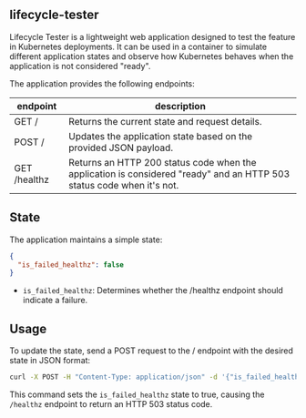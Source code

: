 lifecycle-tester
---

Lifecycle Tester is a lightweight web application designed to test the feature in Kubernetes deployments. It can be used in a container to simulate different application states and observe how Kubernetes behaves when the application is not considered "ready".

The application provides the following endpoints:

| endpoint | description |
| - | - |
| GET / | Returns the current state and request details. |
| POST / | Updates the application state based on the provided JSON payload. |
| GET /healthz | Returns an HTTP 200 status code when the application is considered "ready" and an HTTP 503 status code when it's not.

## State

The application maintains a simple state:

```json
{
  "is_failed_healthz": false
}
```

- `is_failed_healthz`: Determines whether the /healthz endpoint should indicate a failure.

## Usage

To update the state, send a POST request to the / endpoint with the desired state in JSON format:

```bash
curl -X POST -H "Content-Type: application/json" -d '{"is_failed_healthz": true}' http://localhost:8080/
```

This command sets the `is_failed_healthz` state to true, causing the `/healthz` endpoint to return an HTTP 503 status code.
